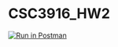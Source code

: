 # CSC3916_HW2

[![Run in Postman](https://run.pstmn.io/button.svg)](https://app.getpostman.com/run-collection/19207e2e412c5688e6c2?action=collection%2Fimport)
